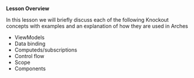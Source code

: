 
**Lesson Overview**

In this lesson we will briefly discuss each of the following Knockout concepts with examples and an explanation of how they are used in Arches

- ViewModels
- Data binding
- Computeds/subscriptions
- Control flow
- Scope
- Components
